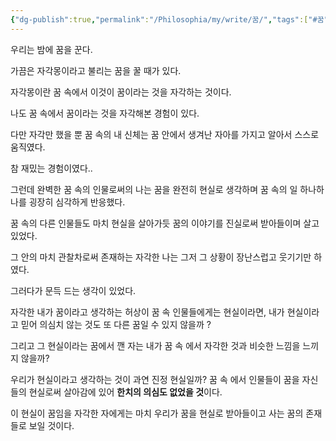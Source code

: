 ```yaml
---
{"dg-publish":true,"permalink":"/Philosophia/my/write/꿈/","tags":["#꿈","#생각"]}
---
```


우리는 밤에 꿈을 꾼다.  
  
가끔은 자각몽이라고 불리는 꿈을 꿀 때가 있다.  
  
자각몽이란 꿈 속에서 이것이 꿈이라는 것을 자각하는 것이다.  
  
나도 꿈 속에서 꿈이라는 것을 자각해본 경험이 있다.  
  
다만 자각만 했을 뿐 꿈 속의 내 신체는 꿈 안에서 생겨난 자아를 가지고 알아서 스스로 움직였다.  
  
참 재밌는 경험이였다..  
  
그런데 완벽한 꿈 속의 인물로써의 나는 꿈을 완전히 현실로 생각하며 꿈 속의 일 하나하나를 굉장히 심각하게 반응했다.  
  
꿈 속의 다른 인물들도 마치 현실을 살아가듯 꿈의 이야기를 진실로써 받아들이며 살고 있었다.  
  
그 안의 마치 관찰차로써 존재하는 자각한 나는 그저 그 상황이 장난스럽고 웃기기만 하였다.  
  
그러다가 문득 드는 생각이 있었다.  
  
자각한 내가 꿈이라고 생각하는 허상이 꿈 속 인물들에게는 현실이라면, 내가 현실이라고 믿어 의심치 않는 것도 또 다른 꿈일 수 있지 않을까 ?  
  
그리고 그 현실이라는 꿈에서 깬 자는 내가 꿈 속 에서 자각한 것과 비슷한 느낌을 느끼지 않을까?  
  
우리가 현실이라고 생각하는 것이 과연 진정 현실일까? 꿈 속 에서 인물들이 꿈을 자신들의 현실로써 살아감에 있어 **한치의 의심도 없었을 것**이다.  
  
이 현실이 꿈임을 자각한 자에게는 마치 우리가 꿈을 현실로 받아들이고 사는 꿈의 존재들로 보일 것이다.